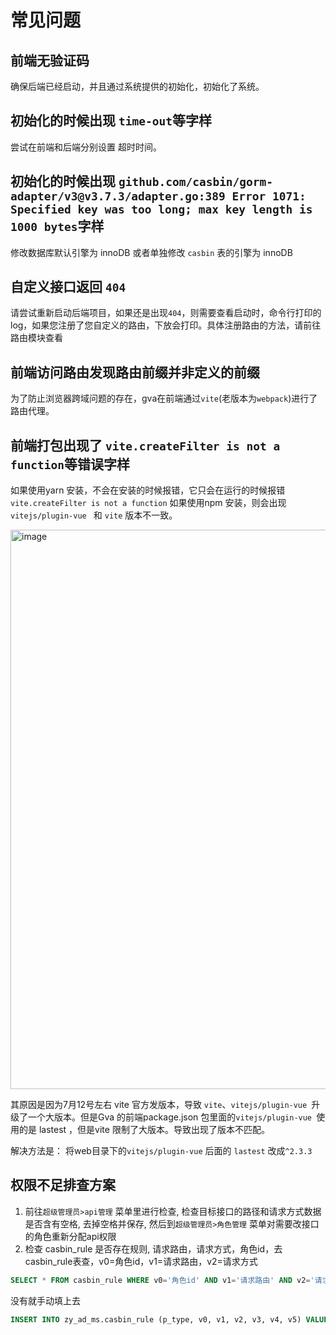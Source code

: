# 常见问题

## 前端无验证码
 确保后端已经启动，并且通过系统提供的初始化，初始化了系统。

## 初始化的时候出现 `time-out`等字样
 尝试在前端和后端分别设置 超时时间。

## 初始化的时候出现 `github.com/casbin/gorm-adapter/v3@v3.7.3/adapter.go:389 Error 1071: Specified key was too long; max key length is 1000 bytes`字样
修改数据库默认引擎为 innoDB 或者单独修改 `casbin` 表的引擎为 innoDB

## 自定义接口返回 `404`
请尝试重新启动后端项目，如果还是出现`404`，则需要查看启动时，命令行打印的log，如果您注册了您自定义的路由，下放会打印。具体注册路由的方法，请前往路由模块查看

## 前端访问路由发现路由前缀并非定义的前缀
为了防止浏览器跨域问题的存在，gva在前端通过`vite`(老版本为`webpack`)进行了路由代理。

## 前端打包出现了 `vite.createFilter is not a function`等错误字样
如果使用yarn 安装，不会在安装的时候报错，它只会在运行的时候报错` vite.createFilter is not a function`
如果使用npm 安装，则会出现 `vitejs/plugin-vue ` 和 `vite` 版本不一致。

<img width="895" alt="image" src="https://user-images.githubusercontent.com/56402715/179184409-a3eafab6-52b5-48f1-8e99-c94efb7c016d.png">



其原因是因为7月12号左右 vite 官方发版本，导致 `vite`、`vitejs/plugin-vue `升级了一个大版本。但是Gva 的前端package.json 包里面的`vitejs/plugin-vue `使用的是 lastest ，但是vite 限制了大版本。导致出现了版本不匹配。

解决方法是： 将web目录下的`vitejs/plugin-vue` 后面的 `lastest` 改成`^2.3.3`

## 权限不足排查方案

1. 前往`超级管理员>api管理` 菜单里进行检查, 检查目标接口的路径和请求方式数据是否含有空格, 去掉空格并保存, 然后到`超级管理员>角色管理` 菜单对需要改接口的角色重新分配api权限
2. 检查 casbin_rule 是否存在规则, 请求路由，请求方式，角色id，去casbin_rule表查，v0=角色id，v1=请求路由，v2=请求方式
```sql
SELECT * FROM casbin_rule WHERE v0='角色id' AND v1='请求路由' AND v2='请求方式'
```
没有就手动填上去
```sql
INSERT INTO zy_ad_ms.casbin_rule (p_type, v0, v1, v2, v3, v4, v5) VALUES ('p', '角色id', '请求路由', '请求方式', null, null, null);
```
